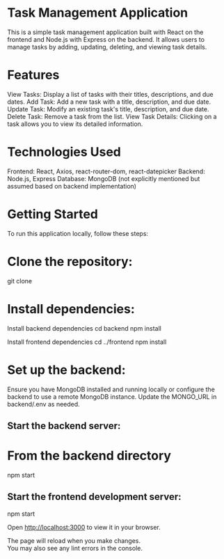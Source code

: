 # Task Management Application
This is a simple task management application built with React on the frontend and Node.js with Express on the backend. It allows users to manage tasks by adding, updating, deleting, and viewing task details.

# Features
View Tasks: Display a list of tasks with their titles, descriptions, and due dates.
Add Task: Add a new task with a title, description, and due date.
Update Task: Modify an existing task's title, description, and due date.
Delete Task: Remove a task from the list.
View Task Details: Clicking on a task allows you to view its detailed information.

# Technologies Used
Frontend: React, Axios, react-router-dom, react-datepicker
Backend: Node.js, Express
Database: MongoDB (not explicitly mentioned but assumed based on backend implementation)


# Getting Started 

To run this application locally, follow these steps:

# Clone the repository:
git clone <repository-url>

# Install dependencies:
Install backend dependencies
cd backend
npm install

Install frontend dependencies
cd ../frontend
npm install

# Set up the backend:

Ensure you have MongoDB installed and running locally or configure the backend to use a remote MongoDB instance.
Update the MONGO_URL in backend/.env  as needed.

## Start the backend server:

# From the backend directory
npm start

## Start the frontend development server:
npm start



Open [http://localhost:3000](http://localhost:3000) to view it in your browser.

The page will reload when you make changes.\
You may also see any lint errors in the console.

